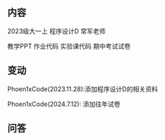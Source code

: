 ## 内容

2023级大一上 程序设计D 常军老师

教学PPT 作业代码 实验课代码 期中考试试卷

## 变动

Phoen1xCode(2023.11.28):添加程序设计D的相关资料

Phoen1xCode(2024.7.12): 添加往年试卷

## 问答

